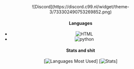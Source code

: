 <div align="center">
![Discord](https://discord.c99.nl/widget/theme-3/733302490753269852.png)

#### Languages
+ ![HTML](https://img.shields.io/badge/-HTML-FF008F)
+ ![python](https://img.shields.io/badge/-Python-FF008F)

#### Stats and shit
[![Languages Most Used](https://github-readme-stats.vercel.app/api/top-langs/?username=pirxcyfinal&show_icons=true&theme=radical)]
[![Stats](https://github-readme-stats.vercel.app/api?username=pirxcyfinal&show_icons=true&theme=radical)]

